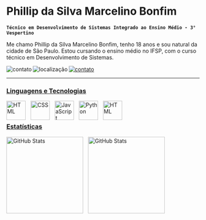 # Phillip da Silva Marcelino Bonfim

**`Técnico em Desenvolvimento de Sistemas Integrado ao Ensino Médio - 3° Vespertino`**

Me chamo Phillip da Silva Marcelino Bonfim, tenho 18 anos e sou natural da cidade de São Paulo. Estou cursando o ensino médio no IFSP, com o curso técnico em Desenvolvimento de Sistemas. 

<p>
    <img 
        align="left"
        alt="contato" 
        title="Meu email" 
        src="https://custom-icon-badges.demolab.com/badge/-phillipsilva2077@gmail.com-red?style=for-the-badge&logo=mention&logoColor=black" />

<p>
    <img 
        align="left"
        alt="localização" 
        title="Minha localização" 
        src="https://custom-icon-badges.demolab.com/badge/-(11) 96941--0553-orange?style=for-the-badge&logo=phone&logoColor=black" />

<p align="left">
    <a href="https://www.linkedin.com/in/phillip-silva-543962379">
        <img 
            alt="contato" 
            title="Meu email" 
            src="https://custom-icon-badges.demolab.com/badge/-Linkedin-blue?style=for-the-badge&logo=linkedi&logoColor=black" />

---

### Linguagens e Tecnologias


<img 
    align="left" 
    alt="HTML"
    title="HTML" 
    width="50px" 
    style="padding-right: 10px;" 
    src="https://cdn.jsdelivr.net/gh/devicons/devicon@latest/icons/html5/html5-original.svg" />
<img 
    align="left" 
    alt="CSS" 
    title="CSS"
    width="50px" 
    style="padding-right: 10px;" 
    src="https://cdn.jsdelivr.net/gh/devicons/devicon@latest/icons/css3/css3-original.svg" />
<img 
    align="left" 
    alt="JavaScript" 
    title="JavaScript"
    width="50px" 
    style="padding-right: 10px;" 
    src="https://cdn.jsdelivr.net/gh/devicons/devicon@latest/icons/javascript/javascript-original.svg" />

<img 
    align="left" 
    alt="Python" 
    title="Python"
    width="50px" 
    style="padding-right: 10px;" 
    src="https://cdn.jsdelivr.net/gh/devicons/devicon@latest/icons/python/python-original.svg" />

<img 
    align="left" 
    alt="HTML"
    title="HTML" 
    width="50px" 
    style="padding-right: 10px;" 
    src="https://cdn.jsdelivr.net/gh/devicons/devicon@latest/icons/java/java-original.svg" />

<br/>
<br/>

### Estatísticas
<p>
  <img 
    align="left" 
    alt="GitHub Stats" 
    height="200" 
    style="padding-right: 10px;" 
    src="https://github-readme-stats.vercel.app/api?username=PhillipWeb&show_icons=true&theme=merko&include_all_commits=true&locale=pt-br" />

<img 
      align="left" 
      alt="GitHub Stats" 
      height="200" 
      src="https://github-readme-stats.vercel.app/api/top-langs/?username=PhillipWeb&theme=merko&layout=compact&custom_title=Tecnologias&langs_count=5" />
</p>
          
